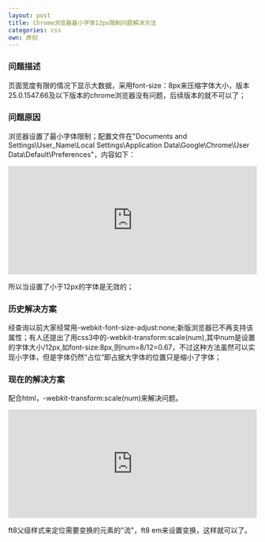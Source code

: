 ```yaml
---
layout: post
title: Chrome浏览器最小字体12px限制问题解决方法
categories: css
own: 原创
---
```


### 问题描述

页面宽度有限的情况下显示大数据，采用font-size：8px来压缩字体大小，版本 25.0.1547.66及以下版本的chrome浏览器没有问题，后续版本的就不可以了；

### 问题原因

浏览器设置了最小字体限制；配置文件在"Documents and Settings\User_Name\Local Settings\Application Data\Google\Chrome\User Data\Default\Preferences"，内容如下：　　

<iframe width="100%" height="220" src="http://jsfiddle.net/cuc_ygh/wemg85a7/embedded/css" allowfullscreen="allowfullscreen" frameborder="0"></iframe>

所以当设置了小于12px的字体是无效的；

### 历史解决方案

经查询以前大家经常用-webkit-font-size-adjust:none;新版浏览器已不再支持该属性；有人还提出了用css3中的-webkit-transform:scale(num),其中num是设置的字体大小/12px,如font-size:8px,则num=8/12=0.67，不过这种方法虽然可以实现小字体，但是字体仍然“占位”即占据大字体的位置只是缩小了字体；

### 现在的解决方案

配合html，-webkit-transform:scale(num)来解决问题。

<iframe width="100%" height="220" src="http://jsfiddle.net/cuc_ygh/wemg85a7/1/embedded/html,css,result" allowfullscreen="allowfullscreen" frameborder="0"></iframe>

ft8父级样式来定位需要变换的元素的"流"，ft8 em来设置变换，这样就可以了。

